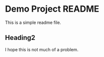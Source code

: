 # Demo Project README

This is a simple readme file.

## Heading2
I hope this is not much of a problem.
